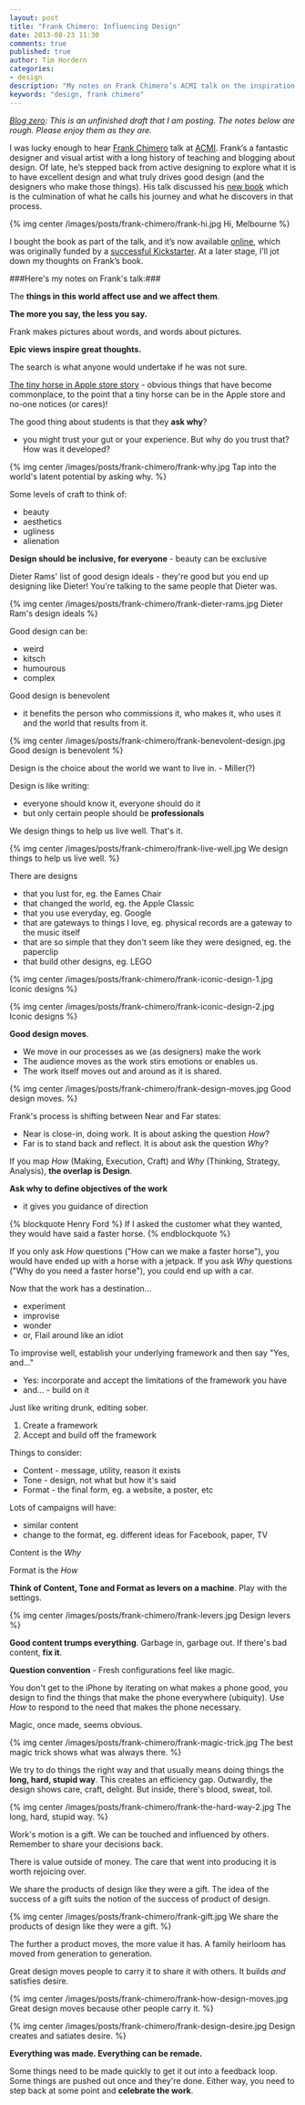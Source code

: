 ```yaml
---
layout: post
title: "Frank Chimero: Influencing Design"
date: 2013-08-23 11:30
comments: true
published: true
author: Tim Hordern
categories: 
- design
description: "My notes on Frank Chimero’s ACMI talk on the inspiration and secret sauce of design"
keywords: "design, frank chimero"
---
```


*[Blog zero](http://timhordern.com/blog-zero/): This is an unfinished draft that I am posting. The notes below are rough. Please enjoy them as they are.*

I was lucky enough to hear [Frank Chimero](http://frankchimero.com) talk at [ACMI](http://www.acmi.net.au). Frank’s a fantastic designer and visual artist with a long history of teaching and blogging about design. Of late, he’s stepped back from active designing to explore what it is to have excellent design and what truly drives good design (and the designers who make those things). His talk discussed his [new book](http://www.frankchimero.com/work/shape-of-design) which is the culmination of what he calls his journey and what he discovers in that process.

{% img center /images/posts/frank-chimero/frank-hi.jpg Hi, Melbourne %}

I bought the book as part of the talk, and it’s now available [online](http://read.shapeofdesignbook.com/), which was originally funded by a [successful Kickstarter](http://shapeofdesignbook.com/kickstarter/). At a later stage, I’ll jot down my thoughts on Frank’s book.

###Here's my notes on Frank's talk:###

The **things in this world affect use and we affect them**.

**The more you say, the less you say.**

Frank makes pictures about words, and words about pictures.

**Epic views inspire great thoughts.**

The search is what anyone would undertake if he was not sure.

[The tiny horse in Apple store story](http://frankchimero.com/writing/2010/there-is-a-horse-in-the-apple-store/) - obvious things that have become commonplace, to the point that a tiny horse can be in the Apple store and no-one notices (or cares)!

The good thing about students is that they **ask why**?

- you might trust your gut or your experience. But why do you trust that? How was it developed?

{% img center /images/posts/frank-chimero/frank-why.jpg Tap into the world's latent potential by asking why. %}

Some levels of craft to think of:

- beauty
- aesthetics
- ugliness
- alienation

**Design should be inclusive, for everyone** - beauty can be exclusive

Dieter Rams' list of good design ideals - they're good but you end up designing like Dieter! You're talking to the same people that Dieter was.

{% img center /images/posts/frank-chimero/frank-dieter-rams.jpg Dieter Ram's design ideals %}

Good design can be:

- weird
- kitsch
- humourous
- complex

Good design is benevolent
- it benefits the person who commissions it, who makes it, who uses it and the world that results from it.

{% img center /images/posts/frank-chimero/frank-benevolent-design.jpg Good design is benevolent %}

Design is the choice about the world we want to live in. - Miller(?)

Design is like writing:

- everyone should know it, everyone should do it
- but only certain people should be **professionals**

We design things to help us live well. That's it.

{% img center /images/posts/frank-chimero/frank-live-well.jpg We design things to help us live well. %}

There are designs

- that you lust for, eg. the Eames Chair
- that changed the world, eg. the Apple Classic
- that you use everyday, eg. Google
- that are gateways to things I love, eg. physical records are a gateway to the music itself
- that are so simple that they don't seem like they were designed, eg. the paperclip
- that build other designs, eg. LEGO

{% img center /images/posts/frank-chimero/frank-iconic-design-1.jpg Iconic designs %}

{% img center /images/posts/frank-chimero/frank-iconic-design-2.jpg Iconic designs %}

**Good design moves**.

- We move in our processes as we (as designers) make the work
- The audience moves as the work stirs emotions or enables us.
- The work itself moves out and around as it is shared.

{% img center /images/posts/frank-chimero/frank-design-moves.jpg Good design moves. %}

Frank's process is shifting between Near and Far states:

- Near is close-in, doing work. It is about asking the question *How*?
- Far is to stand back and reflect. It is about ask the question *Why*?

If you map *How* (Making, Execution, Craft) and *Why* (Thinking, Strategy, Analysis), **the overlap is Design**.

**Ask why to define objectives of the work**
- it gives you guidance of direction

{% blockquote Henry Ford %}
If I asked the customer what they wanted, they would have said a faster horse.
{% endblockquote %}

If you only ask *How* questions ("How can we make a faster horse"), you would have ended up with a horse with a jetpack. If you ask *Why* questions ("Why do you need a faster horse"), you could end up with a car.

Now that the work has a destination...

- experiment
- improvise
- wonder
- or, Flail around like an idiot

To improvise well, establish your underlying framework and then say "Yes, and..."

- Yes: incorporate and accept the limitations of the framework you have
- and... - build on it

Just like writing drunk, editing sober.

1. Create a framework
2. Accept and build off the framework

Things to consider:

- Content - message, utility, reason it exists
- Tone - design, not what but how it's said
- Format - the final form, eg. a website, a poster, etc

Lots of campaigns will have:

- similar content
- change to the format, eg. different ideas for Facebook, paper, TV

Content is the *Why*

Format is the *How*

**Think of Content, Tone and Format as levers on a machine**. Play with the settings.

{% img center /images/posts/frank-chimero/frank-levers.jpg Design levers %}

**Good content trumps everything**. Garbage in, garbage out. If there's bad content, **fix it**.

**Question convention** - Fresh configurations feel like magic.

You don't get to the iPhone by iterating on what makes a phone good, you design to find the things that make the phone everywhere (ubiquity). Use *How* to respond to the need that makes the phone necessary.

Magic, once made, seems obvious.

{% img center /images/posts/frank-chimero/frank-magic-trick.jpg The best magic trick shows what was always there. %}

We try to do things the right way and that usually means doing things the **long, hard, stupid way**. This creates an efficiency gap. Outwardly, the design shows care, craft, delight. But inside, there's blood, sweat, toil.

{% img center /images/posts/frank-chimero/frank-the-hard-way-2.jpg The long, hard, stupid way. %}

Work's motion is a gift. We can be touched and influenced by others. Remember to share your decisions back.

There is value outside of money. The care that went into producing it is worth rejoicing over.

We share the products of design like they were a gift. The idea of the success of a gift suits the notion of the success of product of design.

{% img center /images/posts/frank-chimero/frank-gift.jpg We share the products of design like they were a gift. %}

The further a product moves, the more value it has. A family heirloom has moved from generation to generation.

Great design moves people to carry it to share it with others. It builds *and* satisfies desire.

{% img center /images/posts/frank-chimero/frank-how-design-moves.jpg Great design moves because other people carry it. %}

{% img center /images/posts/frank-chimero/frank-design-desire.jpg Design creates and satiates desire. %}

**Everything was made. Everything can be remade.**

Some things need to be made quickly to get it out into a feedback loop. Some things are pushed out once and they're done. Either way, you need to step back at some point and **celebrate the work**.